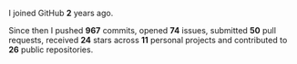 I joined GitHub **2** years ago.

Since then I pushed **967** commits, opened **74** issues, submitted **50** pull requests, received **24** stars across **11** personal projects and contributed to **26** public repositories.
